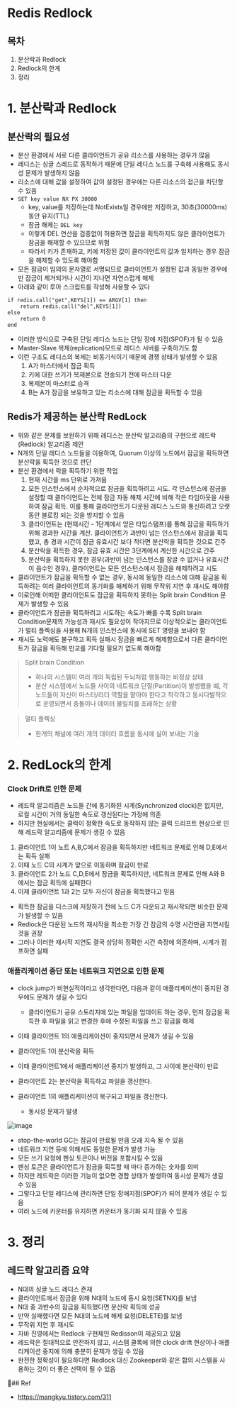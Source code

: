 # Redis Redlock

## 목차
1. 분산락과 Redlock
2. Redlock의 한계
3. 정리

# 1. 분산락과 Redlock
## 분산락의 필요성
- 분산 환경에서 서로 다른 클라이언트가 공유 리소스를 사용하는 경우가 많음
- 레디스는 싱글 스레드로 동작하기 때문에 단일 레디스 노드를 구축해 사용해도 동시성 문제가 발생하지 않음
- 리소스에 대해 값을 설정하여 값이 설정된 경우에는 다른 리소스의 접근을 차단할 수 있음
- `SET key value NX PX 30000`
  - key, value를 저장하는데 NotExists일 경우에만 저장하고, 30초(30000ms) 동안 유지(TTL)
  - 잠금 해제는 `DEL key`
  - 이렇게 DEL 연산을 검증없이 허용하면 잠금을 획득하지도 않은 클라이언트가 잠금을 해제할 수 있으므로 위험
  - 따라서 키가 존재하고, 키에 저장된 값이 클라이언트의 값과 일치하는 경우 잠금을 해제할 수 있도록 해야함
- 모든 잠금이 임의의 문자열로 서명되므로 클라이언트가 설정된 값과 동일한 경우에만 잠금이 제거되거나 시간이 지나면 자연스럽게 해제
- 아래와 같이 루아 스크립트를 작성해 사용할 수 있다

```
if redis.call("get",KEYS[1]) == ARGV[1] then
    return redis.call("del",KEYS[1])
else
    return 0
end
```

- 이러한 방식으로 구축된 단일 레디스 노드는 단일 장애 지점(SPOF)가 될 수 있음
- Master-Slave 복제(replication)모드로 레디스 서버를 구축하기도 함
- 이런 구조도 레디스의 복제는 비동기식이기 때문에 경쟁 상태가 발생할 수 있음
  1. A가 마스터에서 잠금 획득
  2. 키에 대한 쓰기가 복제본으로 전송되기 전에 마스터 다운
  3. 복제본이 마스터로 승격
  4. B는 A가 잠금을 보유하고 있는 리소스에 대해 잠금을 획득할 수 있음


 ## Redis가 제공하는 분산락 RedLock
 - 위와 같은 문제를 보완하기 위해 레디스는 분산락 알고리즘의 구현으로 레드락(Redlock) 알고리즘 제안
 - N개의 단일 레디스 노드들을 이용하여, Quorum 이상의 노드에서 잠금을 획득하면 분산락을 획득한 것으로 판단
 - 분산 환경에서 락을 획득하기 위한 작업
   1. 현재 시간을 ms 단위로 가져옴
   2. 모든 인스턴스에서 순차적으로 잠금을 획득하려고 시도. 각 인스턴스에 잠금을 설정할 때 클라이언트는 전체 잠금 자동 해제 시간에 비해 작은 타임아웃을 사용하여 잠금 획득.
      이를 통해 클라이언트가 다운된 레디스 노드와 통신하려고 오랫동안 블로킹 되는 것을 방지할 수 있음
   3. 클라이언트는 (현재시간 - 1단계에서 얻은 타임스탬프)를 통해 잠금을 획득하기 위해 경과한 시간을 계산. 클라이언트가 과반이 넘는 인스턴스에서 잠금을
      획득했고, 총 경과 시간이 잠금 유효시간 보다 적다면 분산락을 획득한 것으로 간주
   4. 분산락을 획득한 경우, 잠금 유효 시간은 3단계에서 계산한 시간으로 간주
   5. 분산락을 획득하지 못한 경우(과반이 넘는 인스턴스를 잠글 수 없거나 유효시간이 음수인 경우), 클라이언트는 모든 인스턴스에서 잠금을 해제하려고 시도
- 클라이언트가 잠금을 획득할 수 없는 경우, 동시에 동일한 리소스에 대해 잠금을 획득하려는 여러 클라이언트의 동기화를 해제하기 위해 무작위 지연 후 재시도 해야함
- 이로인해 어떠한 클라이언트도 잠금을 획득하지 못하는 Split brain Condition 문제가 발생할 수 있음
- 클라이언트가 잠금을 획득하려고 시도하는 속도가 빠를 수록 Split brain Condition문제의 가능성과 재시도 필요성이 작아지므로 이상적으로는 클라이언트가 멀티 플렉싱을 사용해 N개의 인스턴스에 동시에 SET 명령을 보내야 함
- 재시도 노력에도 불구하고 획득 실패시 잠금을 빠르게 해제함으로서 다른 클라이언트가 잠금을 획득해 만교를 기다릴 필요가 없도록 해야함

> Split brain Condition
>
> - 하나의 시스템이 여러 개의 독립된 두뇌처럼 행동하는 비정상 상태
> - 분산 시스템에서 노드들 사이의 네트워크 단절(Partition)이 발생했을 떄, 각 노드들이 자신이 마스터/리더 역할을 맡아야 한다고 착각하고 동시다발적으로 운영되면서 충돌이나 데이터 불일치를 초래하는 상황

> 멀티 플렉싱
>
> - 한개의 채널에 여러 개의 데이터 흐름을 동시에 실어 보내는 기술


# 2. RedLock의 한계

### Clock Drift로 인한 문제
- 레드락 알고리즘은 노드들 간에 동기화된 시계(Synchronized clock)은 없지만, 로컬 시간이 거의 동일한 속도로 갱신된다는 가정에 의존
- 하지만 현실에서는 클럭이 정확한 속도로 동작하지 않는 클럭 드리프트 현상으로 인해 레드락 알고리즘에 문제가 생길 수 있음

1. 클라이언트 1이 노트 A,B,C에서 잠금을 획득하지만 네트워크 문제로 인해 D,E에서는 획득 실패
2. 이때 노드 C의 시계가 앞으로 이동하며 잠금이 만료
3. 클라이언트 2가 노드 C,D,E에서 잠금을 획득하지만, 네트워크 문제로 인해 A와 B에서는 잠금 획득에 실패한다
4. 이제 클라이언트 1과 2는 모두 자신이 잠금을 획득했다고 믿음

- 획득한 잠금을 디스크에 저장하기 전에 노드 C가 다운되고 재시작되면 비슷한 문제가 발생할 수 있음
- Redlock은 다운된 노드의 재시작을 최소한 가장 긴 잠금의 수명 시간만큼 지연시킬 것을 권장
- 그러나 이러한 재시작 지연도 결국 상당히 정확한 시간 측정에 의존하며, 시계가 점프하면 실패

### 애플리케이션 중단 또는 네트워크 지연으로 인한 문제
- clock jump가 비현실적이라고 생각한다면, 다음과 같이 애플리케이션이 중지된 경우에도 문제가 생길 수 있다
  - 클라이언트가 공유 스토리지에 있는 파일을 업데이트 하는 경우, 먼저 잠금을 획득한 후 파일을 읽고 변경한 후에 수정된 파일을 쓰고 잠금을 해제
- 이때 클라이언트 1의 애플리케이션이 중지되면서 문제가 생길 수 있음

- 클라이언트 1이 분산락을 획득
- 이때 클라이언트1에서 애플리케이션 중지가 발생하고, 그 사이에 분산락이 만료
- 클라이언트 2는 분산락을 획득하고 파일을 갱신한다.
- 클라이언트 1의 애플리케이션이 복구되고 파일을 갱신한다.
  - 동시성 문제가 발생

![image](https://github.com/user-attachments/assets/6cb206c3-2887-4a3c-a784-c4c612f9c0c2)

- stop-the-world GC는 잠금이 만료될 만큼 오래 지속 될 수 있음
- 네트워크 지연 등에 의해서도 동일한 문제가 발생 가능
- 모든 쓰기 요청에 펜싱 토큰이나 버전을 포함시킬 수 있음
- 펜싱 토큰은 클라이언트가 잠금을 획득할 때 마다 증가하는 숫자를 의미
- 하지만 레드락은 이러한 기능이 없으면 경합 상태가 발생하여 동시성 문제가 생길 수 있음
- 그렇다고 단일 레디스에 관리하면 단일 장애지점(SPOF)가 되어 문제가 생길 수 있음
- 여러 노드에 카운터를 유지하면 카운터가 동기화 되지 않을 수 있음

# 3. 정리
## 레드락 알고리즘 요약
- N대의 싱글 노드 레디스 존재
- 클라이언트에서 잠금을 위해 N대의 노드에 동시 요청(SETNX)를 보냄
- N대 중 과반수의 잠금을 획득했다면 분산락 획득에 성공
- 만약 실패했다면 모든 N대의 노드에 해제 요청(DELETE)를 보냄
- 무작위 지연 후 재시도
- 자바 진영에서는 Redlock 구현체인 Redisson이 제공되고 있음
- 레드락은 절대적으로 안전하지 않고, 시스템 클록에 의한 clock drift 현상이나 애플리케이션 중지에 의해 충분히 문제가 생길 수 있음
- 완전한 정확성이 필요하다면 Redlock 대신 Zookeeper와 같은 합의 시스템을 사용하는 것이 더 좋은 선택이 될 수 있음

## Ref
- https://mangkyu.tistory.com/311
